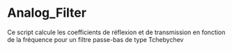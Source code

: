 # Analog_Filter
Ce script calcule les coefficients de réflexion et de transmission en fonction de la fréquence pour un filtre passe-bas de type Tchebychev
